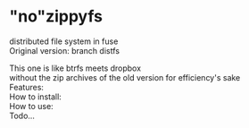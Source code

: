 # "no"zippyfs
distributed file system in fuse  
Original version: branch distfs  

This one is like btrfs meets dropbox  
without the zip archives of the old version for efficiency's sake  
Features:  
How to install:  
How to use:  
Todo...  

